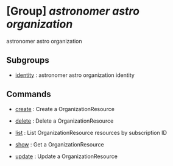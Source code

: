 # [Group] _astronomer astro organization_

astronomer astro organization

## Subgroups

- [identity](/Commands/astronomer/astro/organization/identity/readme.md)
: astronomer astro organization identity

## Commands

- [create](/Commands/astronomer/astro/organization/_create.md)
: Create a OrganizationResource

- [delete](/Commands/astronomer/astro/organization/_delete.md)
: Delete a OrganizationResource

- [list](/Commands/astronomer/astro/organization/_list.md)
: List OrganizationResource resources by subscription ID

- [show](/Commands/astronomer/astro/organization/_show.md)
: Get a OrganizationResource

- [update](/Commands/astronomer/astro/organization/_update.md)
: Update a OrganizationResource
